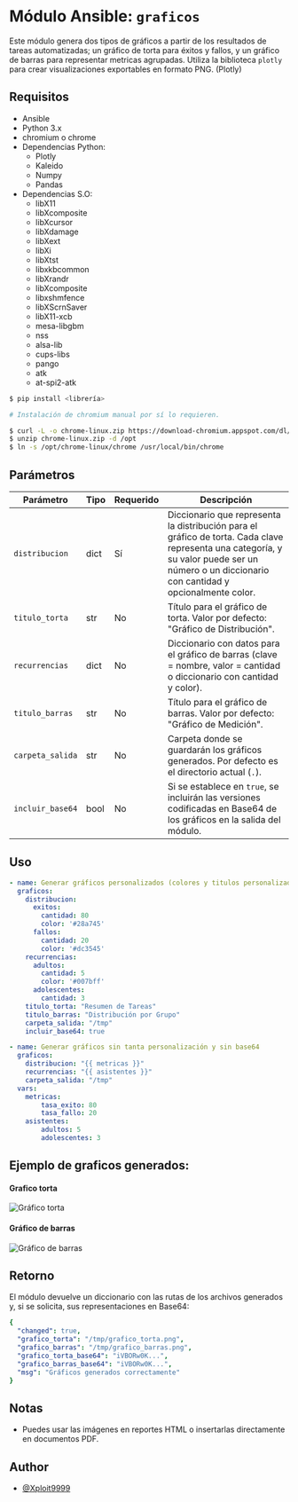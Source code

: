# Módulo Ansible: `graficos`

Este módulo genera dos tipos de gráficos a partir de los resultados de tareas automatizadas; un gráfico de torta para éxitos y fallos, y un gráfico de barras para representar metricas agrupadas. Utiliza la biblioteca `plotly` para crear visualizaciones exportables en formato PNG. (Plotly)

## Requisitos

- Ansible
- Python 3.x
- chromium o chrome
- Dependencias Python:
  - Plotly  
  - Kaleido
  - Numpy
  - Pandas
- Dependencias S.O:
  - libX11 
  - libXcomposite 
  - libXcursor 
  - libXdamage 
  - libXext 
  - libXi 
  - libXtst 
  - libxkbcommon 
  - libXrandr 
  - libXcomposite 
  - libxshmfence 
  - libXScrnSaver 
  - libX11-xcb
  - mesa-libgbm
  - nss 
  - alsa-lib
  - cups-libs
  - pango
  - atk
  - at-spi2-atk

```bash
$ pip install <librería>
```

```bash
# Instalación de chromium manual por sí lo requieren.

$ curl -L -o chrome-linux.zip https://download-chromium.appspot.com/dl/Linux_x64?type=snapshots
$ unzip chrome-linux.zip -d /opt
$ ln -s /opt/chrome-linux/chrome /usr/local/bin/chrome
```
## Parámetros

| Parámetro              | Tipo   | Requerido | Descripción |
|---------------------|--------|-----------|-------------|
| `distribucion`            | dict    | Sí        | Diccionario que representa la distribución para el gráfico de torta. Cada clave representa una categoría, y su valor puede ser un número o un diccionario con cantidad y opcionalmente color. |
| `titulo_torta`            | str    | No        | Título para el gráfico de torta. Valor por defecto: "Gráfico de Distribución". |
| `recurrencias`      | dict   | No        | 	Diccionario con datos para el gráfico de barras (clave = nombre, valor = cantidad o diccionario con cantidad y color). |
| `titulo_barras`      | str   | No        | Título para el gráfico de barras. Valor por defecto: "Gráfico de Medición". |
| `carpeta_salida`    | str    | No        | Carpeta donde se guardarán los gráficos generados. Por defecto es el directorio actual (`.`). |
| `incluir_base64`    | bool   | No        | Si se establece en `true`, se incluirán las versiones codificadas en Base64 de los gráficos en la salida del módulo. |

## Uso 

```yaml
- name: Generar gráficos personalizados (colores y titulos personalizados) con base64
  graficos:
    distribucion:
      exitos:
        cantidad: 80
        color: '#28a745'
      fallos:
        cantidad: 20
        color: '#dc3545'
    recurrencias:
      adultos:
        cantidad: 5
        color: '#007bff'
      adolescentes:
        cantidad: 3
    titulo_torta: "Resumen de Tareas"
    titulo_barras: "Distribución por Grupo"
    carpeta_salida: "/tmp"
    incluir_base64: true

- name: Generar gráficos sin tanta personalización y sin base64
  graficos:
    distribucion: "{{ metricas }}"
    recurrencias: "{{ asistentes }}"
    carpeta_salida: "/tmp"
  vars:
    metricas:
        tasa_exito: 80
        tasa_fallo: 20
    asistentes:
        adultos: 5
        adolescentes: 3 
```

## Ejemplo de graficos generados:

#### Grafico torta

![Gráfico torta](imagenes/grafico_torta.png)

#### Gráfico de barras

![Gráfico de barras](imagenes/grafico_barras.png)

## Retorno

El módulo devuelve un diccionario con las rutas de los archivos generados y, si se solicita, sus representaciones en Base64:

```yaml
{
  "changed": true,
  "grafico_torta": "/tmp/grafico_torta.png",
  "grafico_barras": "/tmp/grafico_barras.png",
  "grafico_torta_base64": "iVBORw0K...",
  "grafico_barras_base64": "iVBORw0K...",
  "msg": "Gráficos generados correctamente"
}
```

## Notas

- Puedes usar las imágenes en reportes HTML o insertarlas directamente en documentos PDF.

## Author

- [@Xploit9999](https://github.com/Xploit9999)
